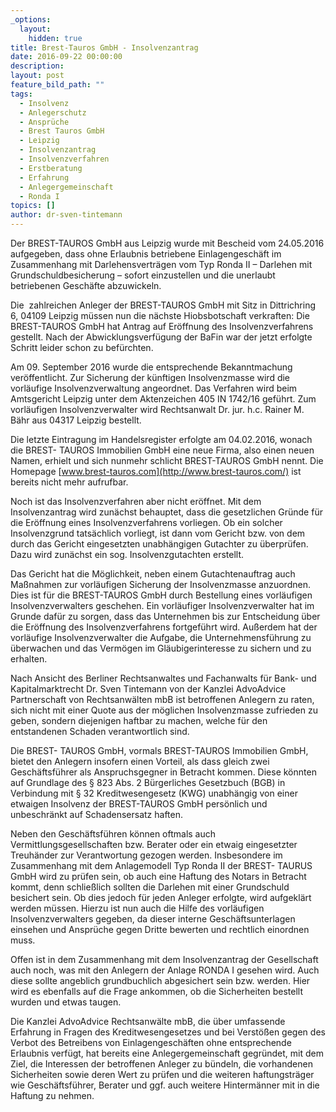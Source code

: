 ```yaml
---
_options:
  layout:
    hidden: true
title: Brest-Tauros GmbH - Insolvenzantrag
date: 2016-09-22 00:00:00
description:
layout: post
feature_bild_path: ""
tags:
  - Insolvenz
  - Anlegerschutz
  - Ansprüche
  - Brest Tauros GmbH
  - Leipzig
  - Insolvenzantrag
  - Insolvenzverfahren
  - Erstberatung
  - Erfahrung
  - Anlegergemeinschaft
  - Ronda I
topics: []
author: dr-sven-tintemann
---
```



Der BREST-TAUROS GmbH aus Leipzig wurde mit Bescheid vom 24.05.2016 aufgegeben, dass ohne Erlaubnis betriebene Einlagengeschäft im Zusammenhang mit Darlehensverträgen vom Typ Ronda II – Darlehen mit Grundschuldbesicherung – sofort einzustellen und die unerlaubt betriebenen Geschäfte abzuwickeln.

Die  zahlreichen Anleger der BREST-TAUROS GmbH mit Sitz in Dittrichring 6, 04109 Leipzig müssen nun die nächste Hiobsbotschaft verkraften: Die BREST-TAUROS GmbH hat Antrag auf Eröffnung des Insolvenzverfahrens gestellt. Nach der Abwicklungsverfügung der BaFin war der jetzt erfolgte Schritt leider schon zu befürchten.

Am 09. September 2016 wurde die entsprechende Bekanntmachung veröffentlicht. Zur Sicherung der künftigen Insolvenzmasse wird die vorläufige Insolvenzverwaltung angeordnet. Das Verfahren wird beim Amtsgericht Leipzig unter dem Aktenzeichen 405 IN 1742/16 geführt. Zum vorläufigen Insolvenzverwalter wird Rechtsanwalt Dr. jur. h.c. Rainer M. Bähr aus 04317 Leipzig bestellt.

Die letzte Eintragung im Handelsregister erfolgte am 04.02.2016, wonach die BREST- TAUROS Immobilien GmbH eine neue Firma, also einen neuen Namen, erhielt und sich nunmehr schlicht BREST-TAUROS GmbH nennt. Die Homepage [www.brest-tauros.com](http://www.brest-tauros.com/) ist bereits nicht mehr aufrufbar.

Noch ist das Insolvenzverfahren aber nicht eröffnet. Mit dem Insolvenzantrag wird zunächst behauptet, dass die gesetzlichen Gründe für die Eröffnung eines Insolvenzverfahrens vorliegen. Ob ein solcher Insolvenzgrund tatsächlich vorliegt, ist dann vom Gericht bzw. von dem durch das Gericht eingesetzten unabhängigen Gutachter zu überprüfen. Dazu wird zunächst ein sog. Insolvenzgutachten erstellt.

Das Gericht hat die Möglichkeit, neben einem Gutachtenauftrag auch Maßnahmen zur vorläufigen Sicherung der Insolvenzmasse anzuordnen. Dies ist für die BREST-TAUROS GmbH durch Bestellung eines vorläufigen Insolvenzverwalters geschehen. Ein vorläufiger Insolvenzverwalter hat im Grunde dafür zu sorgen, dass das Unternehmen bis zur Entscheidung über die Eröffnung des Insolvenzverfahrens fortgeführt wird. Außerdem hat der vorläufige Insolvenzverwalter die Aufgabe, die Unternehmensführung zu überwachen und das Vermögen im Gläubigerinteresse zu sichern und zu erhalten.

Nach Ansicht des Berliner Rechtsanwaltes und Fachanwalts für Bank- und Kapitalmarktrecht Dr. Sven Tintemann von der Kanzlei AdvoAdvice Partnerschaft von Rechtsanwälten mbB ist betroffenen Anlegern zu raten, sich nicht mit einer Quote aus der möglichen Insolvenzmasse zufrieden zu geben, sondern diejenigen haftbar zu machen, welche für den entstandenen Schaden verantwortlich sind.

Die BREST- TAUROS GmbH, vormals BREST-TAUROS Immobilien GmbH, bietet den Anlegern insofern einen Vorteil, als dass gleich zwei Geschäftsführer als Anspruchsgegner in Betracht kommen. Diese könnten auf Grundlage des § 823 Abs. 2 Bürgerliches Gesetzbuch (BGB) in Verbindung mit § 32 Kreditwesengesetz (KWG) unabhängig von einer etwaigen Insolvenz der BREST-TAUROS GmbH persönlich und unbeschränkt auf Schadensersatz haften.

Neben den Geschäftsführen können oftmals auch Vermittlungsgesellschaften bzw. Berater oder ein etwaig eingesetzter Treuhänder zur Verantwortung gezogen werden. Insbesondere im Zusammenhang mit dem Anlagemodell Typ Ronda II der BREST- TAURUS GmbH wird zu prüfen sein, ob auch eine Haftung des Notars in Betracht kommt, denn schließlich sollten die Darlehen mit einer Grundschuld besichert sein. Ob dies jedoch für jeden Anleger erfolgte, wird aufgeklärt werden müssen. Hierzu ist nun auch die Hilfe des vorläufigen Insolvenzverwalters gegeben, da dieser interne Geschäftsunterlagen einsehen und Ansprüche gegen Dritte bewerten und rechtlich einordnen muss.

Offen ist in dem Zusammenhang mit dem Insolvenzantrag der Gesellschaft auch noch, was mit den Anlegern der Anlage RONDA I gesehen wird. Auch diese sollte angeblich grundbuchlich abgesichert sein bzw. werden. Hier wird es ebenfalls auf die Frage ankommen, ob die Sicherheiten bestellt wurden und etwas taugen.

Die Kanzlei AdvoAdvice Rechtsanwälte mbB, die über umfassende Erfahrung in Fragen des Kreditwesengesetzes und bei Verstößen gegen des Verbot des Betreibens von Einlagengeschäften ohne entsprechende Erlaubnis verfügt, hat bereits eine Anlegergemeinschaft gegründet, mit dem Ziel, die Interessen der betroffenen Anleger zu bündeln, die vorhandenen Sicherheiten sowie deren Wert zu prüfen und die weiteren haftungsträger wie Geschäftsführer, Berater und ggf. auch weitere Hintermänner mit in die Haftung zu nehmen.